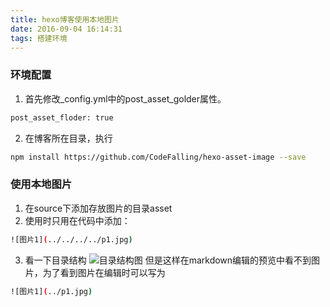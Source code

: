 ```yaml
---
title: hexo博客使用本地图片
date: 2016-09-04 16:14:31
tags: 搭建环境
---
```

### 环境配置
1. 首先修改_config.yml中的post_asset_golder属性。
``` bash
post_asset_floder: true
```
2. 在博客所在目录，执行
``` bash
npm install https://github.com/CodeFalling/hexo-asset-image --save
```
<!-- more -->
### 使用本地图片
1. 在source下添加存放图片的目录asset
2. 使用时只用在代码中添加：
``` bash
![图片1](../../../../p1.jpg)
```
3. 看一下目录结构
![目录结构图](../../../../asset/目录结构图.png)
但是这样在markdown编辑的预览中看不到图片，为了看到图片在编辑时可以写为
``` bash
![图片1](../p1.jpg)
```

